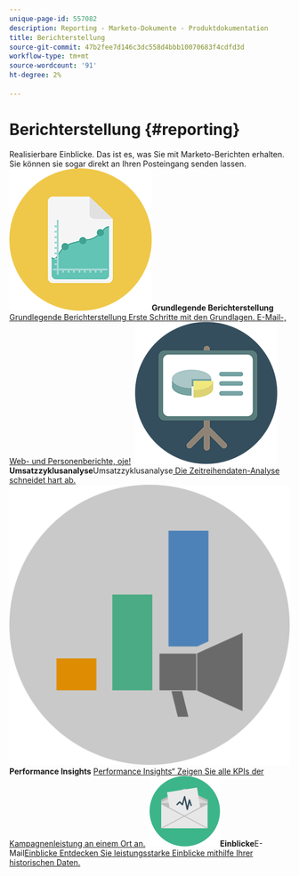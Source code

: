 ```yaml
---
unique-page-id: 557082
description: Reporting - Marketo-Dokumente - Produktdokumentation
title: Berichterstellung
source-git-commit: 47b2fee7d146c3dc558d4bbb10070683f4cdfd3d
workflow-type: tm+mt
source-wordcount: '91'
ht-degree: 2%

---
```



# Berichterstellung {#reporting}

Realisierbare Einblicke. Das ist es, was Sie mit Marketo-Berichten erhalten. Sie können sie sogar direkt an Ihren Posteingang senden lassen.
**&#x200B; ![Grundlegende Berichterstellung](assets/documents-bookmarks-17.png)Grundlegende Berichterstellung** [Grundlegende Berichterstellung Erste Schritte mit den Grundlagen. E-Mail-, Web- und Personenberichte, oje!](https://docs.marketo.com/display/DOCS/Basic+Reporting)     **&#x200B; ![Umsatzzyklusanalyse](assets/seo-08.png)Umsatzzyklusanalyse**&#x200B;Umsatzzyklusanalyse[ Die Zeitreihendaten-Analyse schneidet hart ab.](https://docs.marketo.com/display/DOCS/Revenue+Cycle+Analytics)     **&#x200B; ![Performance Insights](assets/mpi-for-docs-2x.png)Performance Insights** [Performance Insights“ Zeigen Sie alle KPIs der Kampagnenleistung an einem Ort an.](https://docs.marketo.com/display/DOCS/Marketing+Performance+Insights)     **&#x200B; ![E-Mail](assets/email-insights.png)Einblicke**&#x200B;E-Mail[Einblicke Entdecken Sie leistungsstarke Einblicke mithilfe Ihrer historischen Daten.](https://docs.marketo.com/display/DOCS/Email+Insights)